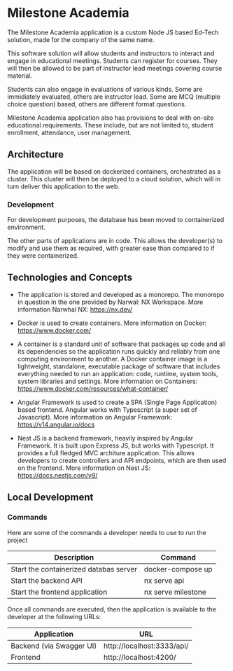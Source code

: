 
# Milestone Academia

The Milestone Academia application is a custom Node JS based Ed-Tech solution, made for the company of the same name.

This software solution will allow students and instructors to interact and engage in educational meetings. Students can register for courses. They will then be allowed to be part of instructor lead meetings covering course material.

Students can also engage in evaluations of various kinds. Some are immidiately evaluated, others are instructor lead. Some are MCQ (multiple choice question) based, others are different format questions.

Milestone Academia application also has provisions to deal with on-site educational requirements. These include, but are not limited to, student enrollment, attendance, user management.

## Architecture

The application will be based on dockerized containers, orchestrated as a cluster.
This cluster will then be deployed to a cloud solution, which will in turn deliver this application to the web.

### Development

For development purposes, the database has been moved to containerized environment.

The other parts of applications are in code. This allows the developer(s) to modify and use them as required, with greater ease than compared to if they were containerized.

## Technologies and Concepts

- The application is stored and developed as a monorepo. The monorepo in question in the one provided by Narwal: NX Workspace. 
More information Narwhal NX: https://nx.dev/

- Docker is used to create containers. More information on Docker: https://www.docker.com/

- A container is a standard unit of software that packages up code and all its dependencies so the application runs quickly and reliably from one computing environment to another. A Docker container image is a lightweight, standalone, executable package of software that includes everything needed to run an application: code, runtime, system tools, system libraries and settings. More information on Containers: https://www.docker.com/resources/what-container/

- Angular Framework is used to create a SPA (Single Page Application) based frontend. Angular works with Typescript (a super set of Javascript). More information on Angular Framework: https://v14.angular.io/docs

- Nest JS is a backend framework, heavily inspired by Angular Framework. It is built upon Express JS, but works with Typescript. It provides a full fledged MVC architure application. This allows developers to create controllers and API endpoints, which are then used on the frontend. More information on Nest JS: https://docs.nestjs.com/v9/

## Local Development

### Commands

Here are some of the commands a developer needs to use to run the project

| Description    | Command |
| -------- | ------- |
| Start the containerized databas server  | docker-compose up     |
| Start the backend API | nx serve api     |
| Start the frontend application    | nx serve milestone    |

Once all commands are executed, then the application is available to the developer at the following URLs:


| Application    | URL |
| -------- | ------- |
| Backend (via Swagger UI)  | http://localhost:3333/api/     |
| Frontend | http://localhost:4200/     |
